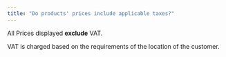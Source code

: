 ```yaml
---
title: "Do products' prices include applicable taxes?"
---
```


All Prices displayed **exclude** VAT.

VAT is charged based on the requirements of the location of the customer.
